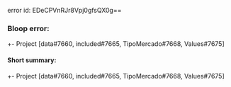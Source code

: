 error id: EDeCPVnRJr8Vpj0gfsQX0g==
### Bloop error:

+- Project [data#7660, included#7665, TipoMercado#7668, Values#7675]
#### Short summary: 

+- Project [data#7660, included#7665, TipoMercado#7668, Values#7675]
